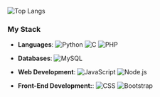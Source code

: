 ![Top Langs](https://github-readme-stats.vercel.app/api/top-langs/?username=duh-021&layout=compact&theme=radical)

### My Stack 

- **Languages**: ![Python](https://img.shields.io/badge/-Python-3776AB?style=for-the-badge&logo=python&logoColor=white) ![C](https://img.shields.io/badge/-C-A8B9CC?style=for-the-badge&logo=c&logoColor=white) ![PHP](https://img.shields.io/badge/-PHP-777BB4?style=for-the-badge&logo=php&logoColor=white)
- **Databases**: ![MySQL](https://img.shields.io/badge/-MySQL-4479A1?style=for-the-badge&logo=mysql&logoColor=white)
- **Web Development**: ![JavaScript](https://img.shields.io/badge/-JavaScript-F7DF1E?style=for-the-badge&logo=javascript&logoColor=black) ![Node.js](https://img.shields.io/badge/-Node.js-339933?style=for-the-badge&logo=node.js&logoColor=white)

- **Front-End Development:**: ![CSS](https://img.shields.io/badge/-CSS-2965F1?style=for-the-badge&logo=css3&logoColor=white)
 ![Bootstrap](https://img.shields.io/badge/-Bootstrap-563D7C?style=for-the-badge&logo=bootstrap&logoColor=white)
